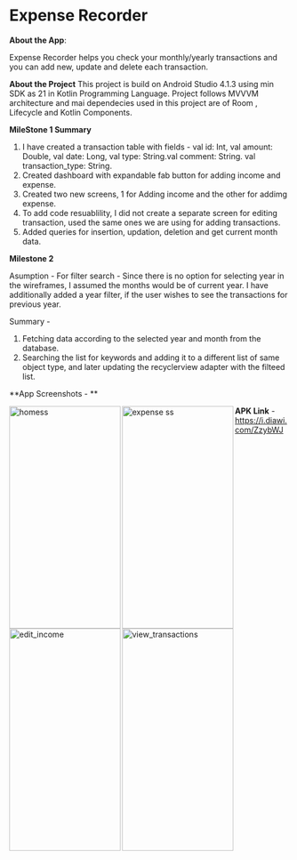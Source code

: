 # Expense Recorder

**About the App**:

Expense Recorder helps you check your monthly/yearly transactions and you can add new, update and delete each transaction.


**About the Project**
This project is build on Android Studio 4.1.3 using min SDK as 21 in Kotlin Programming Language. 
Project follows MVVVM architecture and mai dependecies used in this project are of Room , Lifecycle and Kotlin Components.


**MileStone 1 Summary**

1. I have created a transaction table with fields - val id: Int, val amount: Double, val date: Long, val type: String.val comment: String. val transaction_type: String.
2. Created dashboard with expandable fab button for adding income and expense.
3. Created two new screens, 1 for Adding income and the other for addimg expense.
4. To add code resuablility, I did not create a separate screen for editing transaction, used the same ones we are using for adding transactions.
5. Added queries for insertion, updation, deletion and get current month data.


**Milestone 2**

 Asumption - 
   For filter search - Since there is no option for selecting year in the wireframes, I assumed the months would be of current year. 
   I have additionally added a year filter, if the user wishes to see the transactions for previous year. 

Summary - 
1. Fetching data according to the selected year and month from the database. 
2. Searching the  list for keywords and adding it to a different list of same object type, and later updating the recyclerview adapter with the filteed list.


**App Screenshots - **

<img align="left" width="200" height="400" alt="homess" src="https://user-images.githubusercontent.com/46419030/117587851-8a849c00-b13d-11eb-91ac-ef12aab51bc3.png">      <img align="left" width="200" height="400" alt="expense ss" src="https://user-images.githubusercontent.com/46419030/117587848-89536f00-b13d-11eb-94e0-fdeaa391124d.png"> 

  <img align="left" width="200" height="400" alt="edit_income" src="https://user-images.githubusercontent.com/46419030/117587854-8bb5c900-b13d-11eb-976d-25d03a2a6414.png">                    <img align="left" width="200" height="400" alt="view_transactions" src="https://user-images.githubusercontent.com/46419030/117587853-8b1d3280-b13d-11eb-97ce-9e8fe395c029.png">
  
  
  **APK Link** - https://i.diawi.com/ZzybWJ

